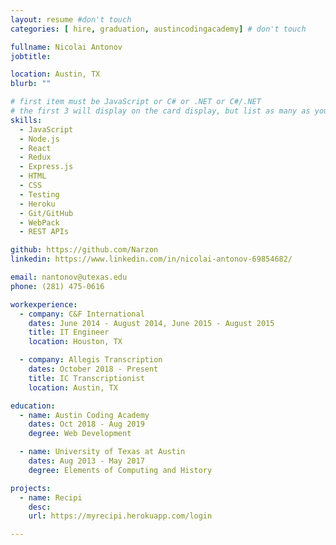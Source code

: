 ```yaml
---
layout: resume #don't touch
categories: [ hire, graduation, austincodingacademy] # don't touch

fullname: Nicolai Antonov
jobtitle:

location: Austin, TX
blurb: ""

# first item must be JavaScript or C# or .NET or C#/.NET
# the first 3 will display on the card display, but list as many as you want, they will be visible on your hire page
skills:
  - JavaScript
  - Node.js
  - React
  - Redux
  - Express.js
  - HTML
  - CSS
  - Testing
  - Heroku
  - Git/GitHub
  - WebPack
  - REST APIs

github: https://github.com/Narzon
linkedin: https://www.linkedin.com/in/nicolai-antonov-69854682/

email: nantonov@utexas.edu
phone: (281) 475-0616

workexperience:
  - company: C&F International
    dates: June 2014 - August 2014, June 2015 - August 2015
    title: IT Engineer
    location: Houston, TX

  - company: Allegis Transcription
    dates: October 2018 - Present
    title: IC Transcriptionist
    location: Austin, TX

education:
  - name: Austin Coding Academy
    dates: Oct 2018 - Aug 2019
    degree: Web Development

  - name: University of Texas at Austin
    dates: Aug 2013 - May 2017
    degree: Elements of Computing and History

projects:
  - name: Recipi
    desc:
    url: https://myrecipi.herokuapp.com/login

---
```

